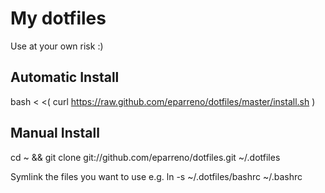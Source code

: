 # My dotfiles

Use at your own risk :)

## Automatic Install

  bash < <( curl https://raw.github.com/eparreno/dotfiles/master/install.sh )

## Manual Install

  cd ~ && git clone git://github.com/eparreno/dotfiles.git ~/.dotfiles

Symlink the files you want to use e.g. ln -s ~/.dotfiles/bashrc ~/.bashrc

